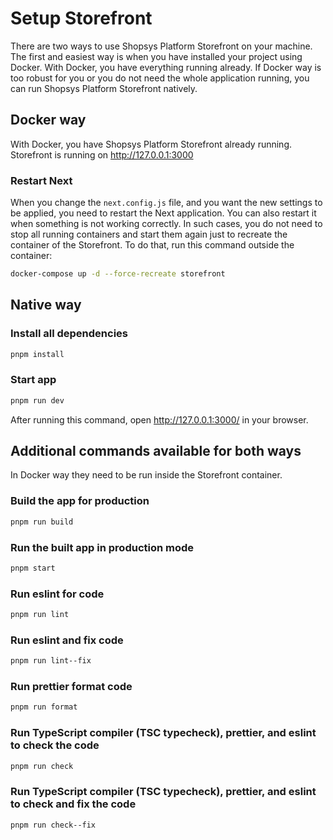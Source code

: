 # Setup Storefront

There are two ways to use Shopsys Platform Storefront on your machine.
The first and easiest way is when you have installed your project using Docker.
With Docker, you have everything running already.
If Docker way is too robust for you or you do not need the whole application running, you can run Shopsys Platform Storefront natively.

## Docker way

With Docker, you have Shopsys Platform Storefront already running.
Storefront is running on <http://127.0.0.1:3000>

### Restart Next

When you change the `next.config.js` file, and you want the new settings to be applied, you need to restart the Next application.
You can also restart it when something is not working correctly.
In such cases, you do not need to stop all running containers and start them again just to recreate the container of the Storefront.
To do that, run this command outside the container:

```bash
docker-compose up -d --force-recreate storefront
```

## Native way

### Install all dependencies

```bash
pnpm install
```

### Start app

```bash
pnpm run dev
```

After running this command, open <http://127.0.0.1:3000/> in your browser.

## Additional commands available for both ways

In Docker way they need to be run inside the Storefront container.

### Build the app for production

```bash
pnpm run build
```

### Run the built app in production mode

```bash
pnpm start
```

### Run eslint for code

```bash
pnpm run lint
```

### Run eslint and fix code

```bash
pnpm run lint--fix
```

### Run prettier format code

```bash
pnpm run format
```

### Run TypeScript compiler (TSC typecheck), prettier, and eslint to check the code

```bash
pnpm run check
```

### Run TypeScript compiler (TSC typecheck), prettier, and eslint to check and fix the code

```bash
pnpm run check--fix
```
